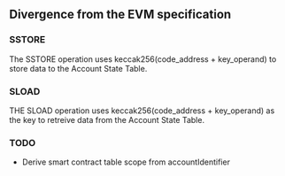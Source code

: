 ## Divergence from the EVM specification

### SSTORE

The SSTORE operation uses keccak256(code_address + key_operand) to store data to the Account State Table.

### SLOAD

THE SLOAD operation uses keccak256(code_address + key_operand) as the key to retreive data from the Account State Table.

### TODO
- Derive smart contract table scope from accountIdentifier
